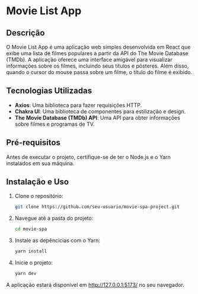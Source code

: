 # Movie List App

## Descrição

O Movie List App é uma aplicação web simples desenvolvida em React que exibe uma lista de filmes populares a partir da API do The Movie Database (TMDb). A aplicação oferece uma interface amigável para visualizar informações sobre os filmes, incluindo seus títulos e pôsteres. Além disso, quando o cursor do mouse passa sobre um filme, o título do filme é exibido.


## Tecnologias Utilizadas

- **Axios**: Uma biblioteca para fazer requisições HTTP.
- **Chakra UI**: Uma biblioteca de componentes para estilização e design.
- **The Movie Database (TMDb) API**: Uma API para obter informações sobre filmes e programas de TV.

## Pré-requisitos

Antes de executar o projeto, certifique-se de ter o Node.js e o Yarn instalados em sua máquina.

## Instalação e Uso

1. Clone o repositório:

   ```bash
   git clone https://github.com/seu-usuario/movie-spa-project.git

2. Navegue até a pasta do projeto:
   ```bash
   cd movie-spa

3. Instale as depêncicias com o Yarn:
   ```bash
   yarn install

4. Inicie o projeto:
   ```bash
   yarn dev

A aplicação estará disponível em http://127.0.0.1:5173/ no seu navegador.


   
